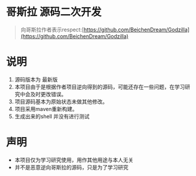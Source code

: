 # 哥斯拉 源码二次开发
> 向哥斯拉作者表示respect:[https://github.com/BeichenDream/Godzilla](https://github.com/BeichenDream/Godzilla)

# 说明
1. 源码版本为 最新版
2. 本项目由于是根据作者项目逆向得到的源码，可能还存在一些问题，在学习研究中会及时更改错误。
3. 项目源码基本为原始状态未做其他修改。
4. 项目采用maven重新构建。
5. 生成出来的shell 并没有进行测试

# 声明
- 本项目仅为学习研究使用，用作其他用途与本人无关
- 并不是恶意逆向哥斯拉的源码，只是为了学习研究
